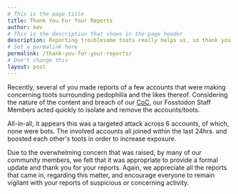 ```yaml
---
# This is the page title
title: Thank You For Your Reports
author: kev
# This is the description that shows in the page header
description: Reporting troublesome toots really helps us, so thank you.
# Set a permalink here
permalink: /thank-you-for-your-reports/
# Don't change this
layout: post
---
```


Recently, several of you made reports of a few accounts that were making concerning toots surrounding pedophilia and the likes thereof. Considering the nature of the content and breach of our [CoC](/coc), our Fosstodon Staff Members acted quickly to isolate and remove the accounts/toots.<!--more-->

All-in-all, it appears this was a targeted attack across 6 accounts, of which, none were bots. The involved accounts all joined within the last 24hrs. and boosted each other's toots in order to increase exposure.

Due to the overwhelming concern that was raised, by many of our community members, we felt that it was appropriate to provide a formal update and thank you for your reports. Again, we appreciate all the reports that came in, regarding this matter, and encourage everyone to remain vigilant with your reports of suspicious or concerning activity.
